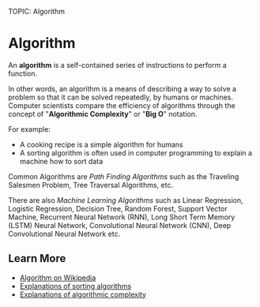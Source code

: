 TOPIC: Algorithm

# Algorithm

An **algorithm** is a self-contained series of instructions to perform a function.

In other words, an algorithm is a means of describing a way to solve a problem so that it can be
solved repeatedly, by humans or machines. Computer scientists compare the efficiency of algorithms
through the concept of "**Algorithmic Complexity**" or "**Big O**" notation.

For example:

- A cooking recipe is a simple algorithm for humans
- A sorting algorithm is often used in computer programming to explain a machine how to sort data

Common Algorithms are *Path Finding Algorithms* such as the Traveling Salesmen Problem,
Tree Traversal Algorithms, etc.

There are also *Machine Learning Algorithms* such as Linear Regression, Logistic Regression,
Decision Tree, Random Forest, Support Vector Machine, Recurrent Neural Network (RNN), Long Short
Term Memory (LSTM) Neural Network, Convolutional Neural Network (CNN),
Deep Convolutional Neural Network etc.

## Learn More

- [Algorithm on Wikipedia](https://en.wikipedia.org/wiki/Algorithm)
- [Explanations of sorting algorithms](https://www.toptal.com/developers/sorting-algorithms)
- [Explanations of algorithmic complexity](http://bigocheatsheet.com/)
